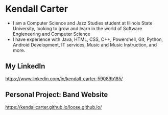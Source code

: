 # Kendall Carter
 
 

- I am a Computer Science and Jazz Studies student at Illinois State University, looking to grow and learn in the world of Software Engieneering and Computer Science
- I have experience with Java, HTML, CSS, C++, Powershell, Git, Python, Android Development, IT services, Music and Music Instruction, and more.

                                                                                    
## My LinkedIn
https://www.linkedin.com/in/kendall-carter-59089b185/  

## Personal Project: Band Website 
https://kendallcarter.github.io/loose.github.io/

